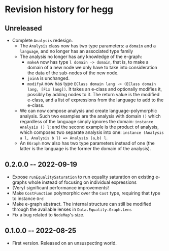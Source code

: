 # Revision history for hegg

## Unreleased

* Complete `Analysis` redesign.
    * The `Analysis` class now has two type parameters: a `domain` and a
        `language`, and no longer has an associated type family
    * The analysis no longer has any knowledge of the e-graph:
        * `makeA` now has type `l domain -> domain`, that is, to make a domain
            of a new node we only have to take into consideration the data of
            the sub-nodes of the new node.
        * `joinA` is unchanged.
        * `modifyA` now has type `EClass domain lang -> (EClass domain lang,
            [Fix lang])`. It takes an e-class and optionally modifies it,
            possibly by adding nodes to it. The return value is the modified
            e-class, and a list of expressions from the language to add to the
            e-class.
    * We can now compose analysis and create language-polymorphic analysis. Such
        two examples are the analysis with domain `()` which regardless of the
        language simply ignores the domain: `instance Analysis () l`; and the
        second example is the product of analysis, which composes two separate
        analysis into one: `instance (Analysis a l, Analysis b l) => Analysis
        (a,b) l`.
    * An `EGraph` now also has two type parameters instead of one (the latter is
      the language is the former the domain of the analysis).

## 0.2.0.0 -- 2022-09-19

* Expose `runEqualitySaturation` to run equality saturation on existing e-graphs
    whole instead of focusing on individual expressions
* (Very) significant performance improvements!
* Make `CostFunction` polymorphic over the `Cost` type, requiring that type
    to instance `Ord`
* Make e-graph abstract. The internal structure can still be modified through
    the available lenses in `Data.Equality.Graph.Lens`
* Fix a bug related to `NodeMap`'s size.

## 0.1.0.0 -- 2022-08-25

* First version. Released on an unsuspecting world.
